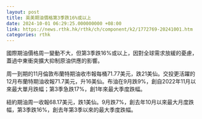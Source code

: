 ```yaml
---
layout: post
title: 英美期油價格第3季跌16%或以上
date: 2024-10-01 06:29:25.000000000 +08:00
link: https://news.rthk.hk/rthk/ch/component/k2/1772769-20241001.htm
categories: rthk
---
```


國際期油價格周一變動不大，但第3季跌16%或以上，因對全球需求放緩的憂慮，蓋過中東衝突擴大抑制原油供應的影響。

周一到期的11月倫敦布蘭特期油收市報每桶71.77美元，跌21美仙。交投更活躍的12月布蘭特期油收報71.7美元，升16美仙。布油在9月跌9%，創自2022年11月以來最大單月跌幅；第3季急跌17%，創1年來最大季度跌幅。

紐約期油周一收報68.17美元，跌1美仙。9月跌7%，創去年10月以來最大月度跌幅，第3季跌16%，創去年第3季以來的最大季度跌幅。
